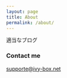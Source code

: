 ```yaml
---
layout: page
title: About
permalink: /about/
---
```


適当なブログ

### Contact me

[supporte@ivy-box.net](mailto:supporte@ivy-box.net)
